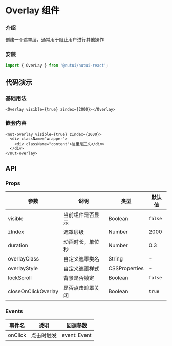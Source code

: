# Overlay 组件

### 介绍

创建一个遮罩层，通常用于阻止用户进行其他操作

### 安装


``` javascript
import { OverLay } from '@nutui/nutui-react';
```

## 代码演示

### 基础用法

```tsx
<Overlay visible={true} zindex={2000}></Overlay>
```

### 嵌套内容

```tsx
<nut-overlay visible={true} zIndex={2000}>
  <div className="wrapper">
    <div className="content">这里是正文</div>
  </div>
</nut-overlay>
```

## API

### Props

| 参数                   | 说明             | 类型           | 默认值 |
| ---------------------- | ---------------- | -------------- | ------ |
| visible                   | 当前组件是否显示 | Boolean        | `false`  |
| zIndex                | 遮罩层级         | Number | 2000   |
| duration               | 动画时长，单位秒 | Number | 0.3    |
| overlayClass          | 自定义遮罩类名   | String         | -      |
| overlayStyle          | 自定义遮罩样式   | CSSProperties  | -      |
| lockScroll          | 背景是否锁定   | Boolean  | `false`     |
| closeOnClickOverlay | 是否点击遮罩关闭 | Boolean        | `true`   |

### Events

| 事件名 | 说明       | 回调参数     |
| ------ | ---------- | ------------ |
| onClick  | 点击时触发 | event: Event |
